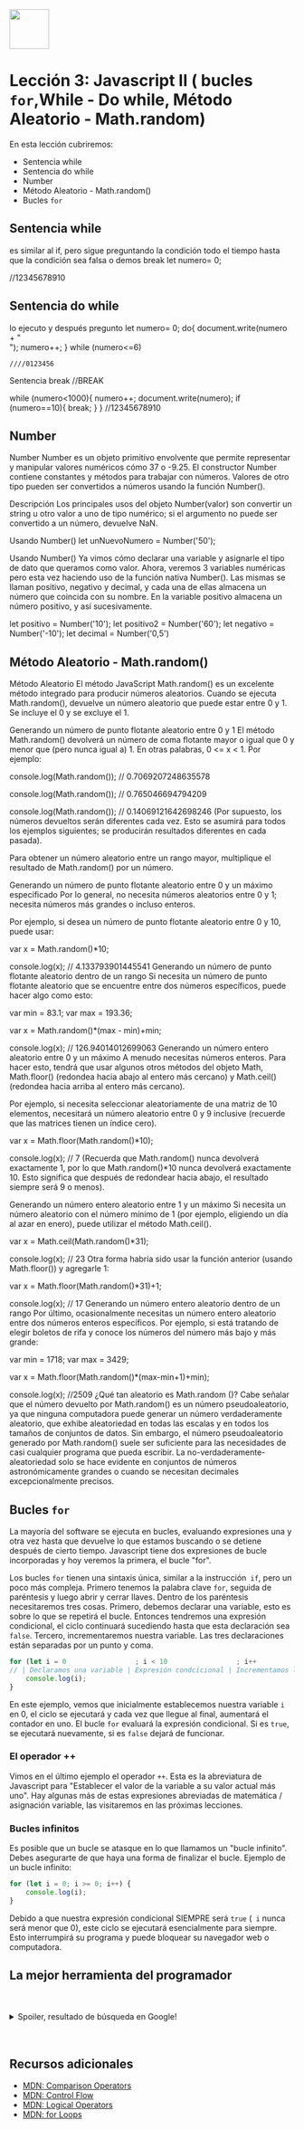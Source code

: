 <img  src='../logo.png' height='70px'>

# Lección 3: Javascript II ( bucles `for`,While - Do while, Método Aleatorio - Math.random)

En esta lección cubriremos:

* Sentencia while 
* Sentencia do while
* Number
* Método Aleatorio - Math.random()
* Bucles `for`


## Sentencia while 
es similar al if, pero sigue preguntando la condición todo el tiempo hasta que la condición sea falsa o demos break
let numero= 0;


//12345678910


##  Sentencia do while
lo ejecuto y después pregunto
let numero= 0;
do{
    document.write(numero + "<br>");
    numero++;
    }
    while (numero<=6)
    
    ////0123456
Sentencia break
//BREAK

while (numero<1000){
    numero++;
    document.write(numero);
    if (numero==10){
        break;
    }
}
//12345678910

## Number
Number
Number es un objeto primitivo envolvente que permite representar y manipular valores numéricos cómo 37 o -9.25. El constructor Number contiene constantes y métodos para trabajar con números. Valores de otro tipo pueden ser convertidos a números usando la función Number().

Descripción
Los principales usos del objeto Number(valor) son convertir un string u otro valor a uno de tipo numérico; si el argumento no puede ser convertido a un número, devuelve NaN.

Usando Number()
let unNuevoNumero = Number('50');

Usando Number()
Ya vimos cómo declarar una variable y asignarle el tipo de dato que queramos como valor. Ahora, 
veremos 3 variables numéricas pero esta vez haciendo uso de la función nativa Number(). 
Las mismas se llaman positivo, negativo y decimal, y cada una de ellas almacena un número que coincida con su nombre. En la variable positivo almacena un número positivo, y así sucesivamente.

let positivo = Number('10');
let positivo2 = Number('60');
let negativo = Number('-10');
let decimal = Number('0,5')

## Método Aleatorio - Math.random()
Método Aleatorio
El método JavaScript Math.random() es un excelente método integrado para producir números aleatorios. Cuando se ejecuta Math.random(), devuelve un número aleatorio que puede estar entre 0 y 1. Se incluye el 0 y se excluye el 1.

Generando un número de punto flotante aleatorio entre 0 y 1
El método Math.random() devolverá un número de coma flotante mayor o igual que 0 y menor que (pero nunca igual a) 1. En otras palabras, 0 <= x < 1. Por ejemplo:

console.log(Math.random());
// 0.7069207248635578

console.log(Math.random());
// 0.765046694794209

console.log(Math.random());
// 0.14069121642698246
(Por supuesto, los números devueltos serán diferentes cada vez. Esto se asumirá para todos los ejemplos siguientes; se producirán resultados diferentes en cada pasada).

Para obtener un número aleatorio entre un rango mayor, multiplique el resultado de Math.random() por un número.

Generando un número de punto flotante aleatorio entre 0 y un máximo especificado
Por lo general, no necesita números aleatorios entre 0 y 1; necesita números más grandes o incluso enteros.

Por ejemplo, si desea un número de punto flotante aleatorio entre 0 y 10, puede usar:

var x = Math.random()*10;

console.log(x);
// 4.133793901445541
Generando un número de punto flotante aleatorio dentro de un rango
Si necesita un número de punto flotante aleatorio que se encuentre entre dos números específicos, puede hacer algo como esto:

var min = 83.1;
var max = 193.36;

var x = Math.random()*(max - min)+min;

console.log(x);
// 126.94014012699063
Generando un número entero aleatorio entre 0 y un máximo
A menudo necesitas números enteros. Para hacer esto, tendrá que usar algunos otros métodos del objeto Math, Math.floor() (redondea hacia abajo al entero más cercano) y Math.ceil() (redondea hacia arriba al entero más cercano).

Por ejemplo, si necesita seleccionar aleatoriamente de una matriz de 10 elementos, necesitará un número aleatorio entre 0 y 9 inclusive (recuerde que las matrices tienen un índice cero).

var x = Math.floor(Math.random()*10);

console.log(x);
// 7
(Recuerda que Math.random() nunca devolverá exactamente 1, por lo que Math.random()*10 nunca devolverá exactamente 10. Esto significa que después de redondear hacia abajo, el resultado siempre será 9 o menos).

Generando un número entero aleatorio entre 1 y un máximo
Si necesita un número aleatorio con el número mínimo de 1 (por ejemplo, eligiendo un día al azar en enero), puede utilizar el método Math.ceil().

var x = Math.ceil(Math.random()*31);

console.log(x);
// 23
Otra forma habría sido usar la función anterior (usando Math.floor()) y agregarle 1:

var x = Math.floor(Math.random()*31)+1;

console.log(x);
// 17
Generando un número entero aleatorio dentro de un rango
Por último, ocasionalmente necesitas un número entero aleatorio entre dos números enteros específicos. Por ejemplo, si está tratando de elegir boletos de rifa y conoce los números del número más bajo y más grande:

var min = 1718;
var max = 3429;

var x = Math.floor(Math.random()*(max-min+1)+min);

console.log(x);
//2509
¿Qué tan aleatorio es Math.random ()?
Cabe señalar que el número devuelto por Math.random() es un número pseudoaleatorio, ya que ninguna computadora puede generar un número verdaderamente aleatorio, que exhibe aleatoriedad en todas las escalas y en todos los tamaños de conjuntos de datos. Sin embargo, el número pseudoaleatorio generado por Math.random() suele ser suficiente para las necesidades de casi cualquier programa que pueda escribir. La no-verdaderamente-aleatoriedad solo se hace evidente en conjuntos de números astronómicamente grandes o cuando se necesitan decimales excepcionalmente precisos.

## Bucles `for`

La mayoría del software se ejecuta en bucles, evaluando expresiones una y otra vez hasta que devuelve lo que estamos buscando o se detiene después de cierto tiempo. Javascript tiene dos expresiones de bucle incorporadas y hoy veremos la primera, el bucle "for".

Los bucles `for` tienen una sintaxis única, similar a la instrucción` if`, pero un poco más compleja. Primero tenemos la palabra clave `for`, seguida de paréntesis y luego abrir y cerrar llaves. Dentro de los paréntesis necesitaremos tres cosas. Primero, debemos declarar una variable, esto es sobre lo que se repetirá el bucle. Entonces tendremos una expresión condicional, el ciclo continuará sucediendo hasta que esta declaración sea `false`. Tercero, incrementaremos nuestra variable. Las tres declaraciones están separadas por un punto y coma.

```javascript
for (let i = 0                 ; i < 10                 ; i++          ) {
// | Declaramos una variable | Expresión condcicional | Incrementamos la variable |
    console.log(i);
}
```

En este ejemplo, vemos que inicialmente establecemos nuestra variable `i` en 0, el ciclo se ejecutará y cada vez que llegue al final, aumentará el contador en uno. El bucle `for` evaluará la expresión condicional. Si es `true`, se ejecutará nuevamente, si es `false` dejará de funcionar.

### El operador ++

Vimos en el último ejemplo el operador `++`. Esta es la abreviatura de Javascript para "Establecer el valor de la variable a su valor actual más uno". Hay algunas más de estas expresiones abreviadas de matemática / asignación variable, las visitaremos en las próximas lecciones.

### Bucles infinitos

Es posible que un bucle se atasque en lo que llamamos un "bucle infinito". Debes asegurarte de que haya una forma de finalizar el bucle. Ejemplo de un bucle infinito:

```javascript
for (let i = 0; i >= 0; i++) {
    console.log(i);
}
```

Debido a que nuestra expresión condicional SIEMPRE será `true` (` i` nunca será menor que 0), este ciclo se ejecutará esencialmente para siempre. Esto interrumpirá su programa y puede bloquear su navegador web o computadora.


## La mejor herramienta del programador


<br>
<br>
<details>
    <summary>Spoiler, resultado de búsqueda en Google!</summary>
    <a href="https://developer.mozilla.org/es/docs/Web/JavaScript/Reference/Statements/switch">MDN : Switch</a>
    <br>
    <a href="https://developer.mozilla.org/es/docs/Web/JavaScript/Reference/Statements/do...while">MDN : Do While</a>
</details>
<br>
<br>



## Recursos adicionales

* [MDN: Comparison Operators](https://developer.mozilla.org/en-US/docs/Web/JavaScript/Reference/Operators/Comparison_Operators)
* [MDN: Control Flow](https://developer.mozilla.org/en-US/docs/Web/JavaScript/Reference/Statements/if...else)
* [MDN: Logical Operators](https://developer.mozilla.org/en-US/docs/Web/JavaScript/Reference/Operators/Logical_Operators)
* [MDN: for Loops](https://developer.mozilla.org/en-US/docs/Web/JavaScript/Reference/Statements/for)
